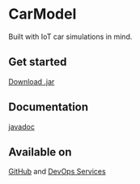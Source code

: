 CarModel
========

Built with IoT car simulations in mind.

Get started
-
<a href="https://github.com/lorentzlasson/CarModel/blob/master/dist/CarModel.jar?raw=true">Download .jar</a>

Documentation
-
<a href="http://lorentzlasson.github.io/CarModel/doc/" target="_blank">javadoc</a>

Available on
-
<a href="https://github.com/lorentzlasson/CarModel" target="_blank">GitHub</a>
and 
<a href="https://hub.jazz.net/project/lorentzlasson2/CarModel/overview" target="_blank">DevOps Services</a>

